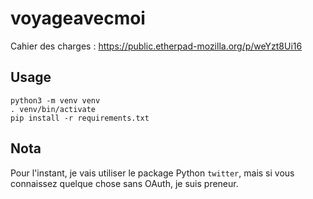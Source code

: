 # voyageavecmoi

Cahier des charges : https://public.etherpad-mozilla.org/p/weYzt8Ui16

## Usage

    python3 -m venv venv
    . venv/bin/activate
    pip install -r requirements.txt

## Nota

Pour l'instant, je vais utiliser le package Python `twitter`, mais si vous connaissez quelque chose sans OAuth, je suis preneur.
